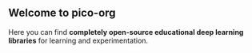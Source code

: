 ## Welcome to pico-org  

Here you can find **completely open-source educational deep learning libraries** for learning and experimentation.
